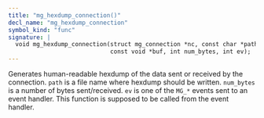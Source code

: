 ```yaml
---
title: "mg_hexdump_connection()"
decl_name: "mg_hexdump_connection"
symbol_kind: "func"
signature: |
  void mg_hexdump_connection(struct mg_connection *nc, const char *path,
                             const void *buf, int num_bytes, int ev);
---
```


Generates human-readable hexdump of the data sent or received by the
connection. `path` is a file name where hexdump should be written.
`num_bytes` is a number of bytes sent/received. `ev` is one of the `MG_*`
events sent to an event handler. This function is supposed to be called from
the event handler. 

